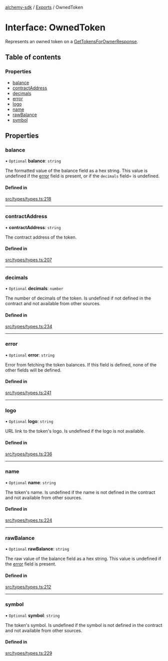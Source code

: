 [alchemy-sdk](../README.md) / [Exports](../modules.md) / OwnedToken

# Interface: OwnedToken

Represents an owned token on a [GetTokensForOwnerResponse](GetTokensForOwnerResponse.md).

## Table of contents

### Properties

- [balance](OwnedToken.md#balance)
- [contractAddress](OwnedToken.md#contractaddress)
- [decimals](OwnedToken.md#decimals)
- [error](OwnedToken.md#error)
- [logo](OwnedToken.md#logo)
- [name](OwnedToken.md#name)
- [rawBalance](OwnedToken.md#rawbalance)
- [symbol](OwnedToken.md#symbol)

## Properties

### balance

• `Optional` **balance**: `string`

The formatted value of the balance field as a hex string. This value is
undefined if the [error](OwnedToken.md#error) field is present, or if the `decimals` field=
is undefined.

#### Defined in

[src/types/types.ts:218](https://github.com/alchemyplatform/alchemy-sdk-js/blob/311be54/src/types/types.ts#L218)

___

### contractAddress

• **contractAddress**: `string`

The contract address of the token.

#### Defined in

[src/types/types.ts:207](https://github.com/alchemyplatform/alchemy-sdk-js/blob/311be54/src/types/types.ts#L207)

___

### decimals

• `Optional` **decimals**: `number`

The number of decimals of the token. Is undefined if not defined in the
contract and not available from other sources.

#### Defined in

[src/types/types.ts:234](https://github.com/alchemyplatform/alchemy-sdk-js/blob/311be54/src/types/types.ts#L234)

___

### error

• `Optional` **error**: `string`

Error from fetching the token balances. If this field is defined, none of
the other fields will be defined.

#### Defined in

[src/types/types.ts:241](https://github.com/alchemyplatform/alchemy-sdk-js/blob/311be54/src/types/types.ts#L241)

___

### logo

• `Optional` **logo**: `string`

URL link to the token's logo. Is undefined if the logo is not available.

#### Defined in

[src/types/types.ts:236](https://github.com/alchemyplatform/alchemy-sdk-js/blob/311be54/src/types/types.ts#L236)

___

### name

• `Optional` **name**: `string`

The token's name. Is undefined if the name is not defined in the contract and
not available from other sources.

#### Defined in

[src/types/types.ts:224](https://github.com/alchemyplatform/alchemy-sdk-js/blob/311be54/src/types/types.ts#L224)

___

### rawBalance

• `Optional` **rawBalance**: `string`

The raw value of the balance field as a hex string. This value is undefined
if the [error](OwnedToken.md#error) field is present.

#### Defined in

[src/types/types.ts:212](https://github.com/alchemyplatform/alchemy-sdk-js/blob/311be54/src/types/types.ts#L212)

___

### symbol

• `Optional` **symbol**: `string`

The token's symbol. Is undefined if the symbol is not defined in the contract
and not available from other sources.

#### Defined in

[src/types/types.ts:229](https://github.com/alchemyplatform/alchemy-sdk-js/blob/311be54/src/types/types.ts#L229)
